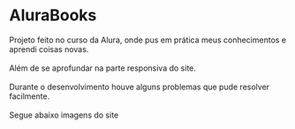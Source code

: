 # AluraBooks
Projeto feito no curso da Alura, onde pus em prática meus conhecimentos e aprendi coisas novas.
<br>
<br>
Além de se aprofundar na parte responsiva do site.
<br>
<br>
Durante o desenvolvimento houve alguns problemas que pude resolver facilmente.
<br>
<br>
Segue abaixo imagens do site 

<img src="">

